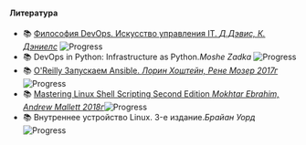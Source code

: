 #### Литература

- 📚 [Философия DevOps. Искусство управления IT. _Д.Дэвис, К. Дэниелс_](/effective_devops/README.md) ![Progress](https://progress-bar.dev/33)
- 📚 DevOps in Python: Infrastructure as Python._Moshe Zadka_ ![Progress](https://progress-bar.dev/25)
- 📚 [O'Reilly Запускаем Ansible. _Лорин Хоштейн, Рене Мозер_ _2017г_](/Ansible_Up_n_running/README.md)![Progress](https://progress-bar.dev/25)
- 📚 [Mastering Linux Shell Scripting Second Edition _Mokhtar Ebrahim, Andrew Mallett_ _2018г_](/mastering_linux_shell_scripting/README.md)![Progress](https://progress-bar.dev/25)
- 📚 Внутреннее устройство Linux. 3-е издание._Брайан Уорд_![Progress](https://progress-bar.dev/20)
